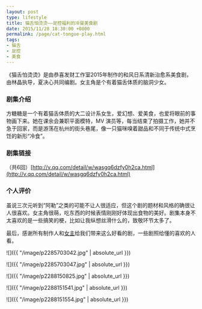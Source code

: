 ```yaml
---
layout: post
type: lifestyle
title: 猫舌怕烫烫——足控福利的冷餐美食剧
date: 2015/11/28 18:30:00 +0800
permalink: /page/cat-tongue-play.html
tags:
- 猫舌
- 足控
- 美食
---
```


《猫舌怕烫烫》是由恭喜发财工作室2015年制作的和风日系清新治愈系美食剧，由林晶执导，夏决心共同编剧。女主角是个有着猫舌体质的脑洞少女。

### 剧集介绍

方糖糖是一个有着猫舌体质的大二设计系女生，爱幻想、爱美食，也爱将眼前的事物画下来。她在课余会兼职平面模特，MV 演员等，每当结束了拍摄工作，她并不急于回家，而是游荡在杭州的街头巷尾，像一只猫咪嗅着甜品和不同于传统中式烹饪的新形“冷食”。

### 剧集链接

（共6回）[http://v.qq.com/detail/w/wasgq6dzfy0h2ca.html](http://v.qq.com/detail/w/wasgq6dzfy0h2ca.html)

### 个人评价

虽说三次元听到“阿勒”之类的可能不让人很适应，但这个剧的题材和风格的确很让人很喜欢。女主角很萌，吃东西的时候表情刚刚好体现出食物的美好。剧集本身不太喜欢的是一些搞笑的梗，比如让我纵想丝滑什么的，致敬环节太多了。

最后，感谢所有制作人和[女主](http://weibo.com/u/1762833134)给我们带来这么好看的剧，一些剧照给懂的喜欢的人看。

![]({{ "/image/p2285703042.jpg" | absolute_url }})

![]({{ "/image/p2285703047.jpg" | absolute_url }})

![]({{ "/image/p2288150825.jpg" | absolute_url }})

![]({{ "/image/p2288151541.jpg" | absolute_url }})

![]({{ "/image/p2288151554.jpg" | absolute_url }})
